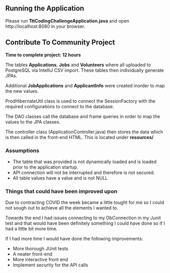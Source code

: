 ## Running the Application
Please run **TttCodingChallengeApplication.java** and open http://localhost:8080 in your browser.


## Contribute To Community Project
**Time to complete project: 12 hours**

The tables **Applications**, **Jobs** and **Volunteers** where all uploaded
to PostgreSQL via IntelliJ CSV import. These tables then individually generate JPAs.

Additional **JobApplications** and **ApplicantInfo** were created inorder to map the new values.

ProdHibernateUtil class is used to connect the SessionFactory with the required configurations
to connect to the database.

The DAO classes call the database and frame queries in order to map the values to the JPA classes.

The controller class (ApplicationController.java) then stores the data which is then called in the front-end HTML.
This is located under **resources/**

### Assumptions
- The table that was provided is not dynamically loaded and is loaded prior to the application startup.
- API connection will not be interrupted and therefore is not secured.
- All table values have a value and is not NULL

### Things that could have been improved upon
Due to contracting COVID the week became a little tought for me so I could not sough out to achieve all the elements I wanted to.

Towards the end I had issues connecting to my DbConnection in my Junit test and that would have been definitely something I could have done so if I had a little bit more time.

If I had more time I would have done the following improvements:
- More thorough JUnit tests
- A neater front-end
- More interactive front end
- Implement security for the API calls
